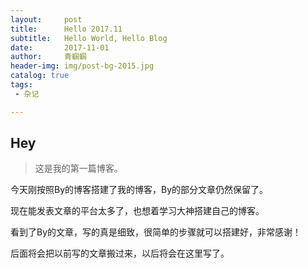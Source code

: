 ```yaml
---
layout:     post
title:      Hello 2017.11
subtitle:   Hello World, Hello Blog
date:       2017-11-01
author:     青蝈蝈
header-img: img/post-bg-2015.jpg
catalog: true
tags:
 - 杂记 

---
```


## Hey
>这是我的第一篇博客。

今天刚按照By的博客搭建了我的博客，By的部分文章仍然保留了。

现在能发表文章的平台太多了，也想着学习大神搭建自己的博客。

看到了By的文章，写的真是细致，很简单的步骤就可以搭建好，非常感谢！

后面将会把以前写的文章搬过来，以后将会在这里写了。
